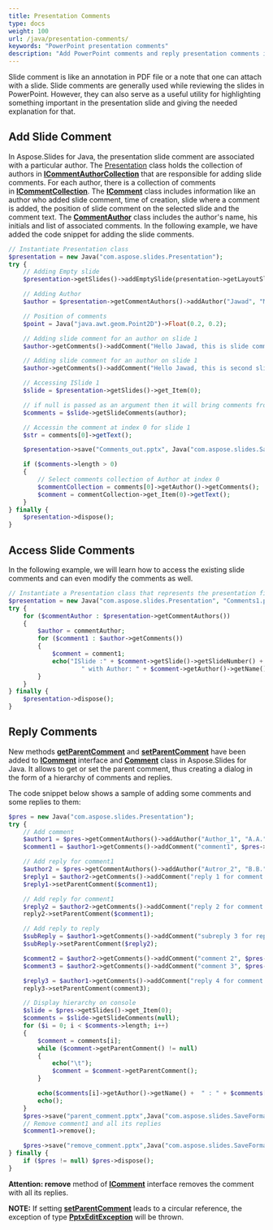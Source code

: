 ```yaml
---
title: Presentation Comments
type: docs
weight: 100
url: /java/presentation-comments/
keywords: "PowerPoint presentation comments"
description: "Add PowerPoint comments and reply presentation comments in Java."
---
```


Slide comment is like an annotation in PDF file or a note that one can attach with a slide. Slide comments are generally used while reviewing the slides in PowerPoint. However, they can also serve as a useful utility for highlighting something important in the presentation slide and giving the needed explanation for that.
## **Add Slide Comment**
In Aspose.Slides for Java, the presentation slide comment are associated with a particular author. The [Presentation](https://apireference.aspose.com/slides/java/com.aspose.slides/Presentation) class holds the collection of authors in [**ICommentAuthorCollection**](https://apireference.aspose.com/slides/java/com.aspose.slides/ICommentAuthorCollection) that are responsible for adding slide comments. For each author, there is a collection of comments in [**ICommentCollection**](https://apireference.aspose.com/slides/java/com.aspose.slides/ICommentCollection). The [**IComment**](https://apireference.aspose.com/slides/java/com.aspose.slides/IComment) class includes information like an author who added slide comment, time of creation, slide where a comment is added, the position of slide comment on the selected slide and the comment text. The [**CommentAuthor**](https://apireference.aspose.com/slides/java/com.aspose.slides/CommentAuthor) class includes the author's name, his initials and list of associated comments. In the following example, we have added the code snippet for adding the slide comments.

```php
// Instantiate Presentation class
$presentation = new Java("com.aspose.slides.Presentation");
try {
    // Adding Empty slide
    $presentation->getSlides()->addEmptySlide(presentation->getLayoutSlides()->get_Item(0));

    // Adding Author
    $author = $presentation->getCommentAuthors()->addAuthor("Jawad", "MF");

    // Position of comments
    $point = Java("java.awt.geom.Point2D")->Float(0.2, 0.2);

    // Adding slide comment for an author on slide 1
    $author->getComments()->addComment("Hello Jawad, this is slide comment", $presentation->getSlides()->get_Item(0), point, new Java("java.util.Date"));

    // Adding slide comment for an author on slide 1
    $author->getComments()->addComment("Hello Jawad, this is second slide comment", $presentation->getSlides()->get_Item(1), point, new Java("java.util.Date"));

    // Accessing ISlide 1
    $slide = $presentation->getSlides()->get_Item(0);

    // if null is passed as an argument then it will bring comments from all authors on selected slide
    $comments = $slide->getSlideComments(author);

    // Accessin the comment at index 0 for slide 1
    $str = comments[0]->getText();

    $presentation->save("Comments_out.pptx", Java("com.aspose.slides.SaveFormat")->Pptx);

    if ($comments->length > 0)
    {
        // Select comments collection of Author at index 0
        $commentCollection = comments[0]->getAuthor()->getComments();
        $comment = commentCollection->get_Item(0)->getText();
    }
} finally {
    $presentation->dispose();
}
```

## **Access Slide Comments**
In the following example, we will learn how to access the existing slide comments and can even modify the comments as well.

```php
// Instantiate a Presentation class that represents the presentation file
$presentation = new Java("com.aspose.slides.Presentation", "Comments1.pptx");
try {
    for ($commentAuthor : $presentation->getCommentAuthors())
    {
        $author = commentAuthor;
        for ($comment1 : $author->getComments())
        {
            $comment = comment1;
            echo("ISlide :" + $comment->getSlide()->getSlideNumber() + " has comment: " + $comment->getText() + 
                    " with Author: " + $comment->getAuthor()->getName() + " posted on time :" + $comment->getCreatedTime() + "\n");
        }
    }
} finally {
    $presentation->dispose();
}
```

## **Reply Comments**
New methods [**getParentComment**](https://apireference.aspose.com/slides/java/com.aspose.slides/IComment#getParentComment--) and [**setParentComment**](https://apireference.aspose.com/slides/java/com.aspose.slides/IComment#setParentComment-com.aspose.slides.IComment-) have been added to [**IComment**](https://apireference.aspose.com/slides/java/com.aspose.slides/IComment) interface and [**Comment**](https://apireference.aspose.com/slides/java/com.aspose.slides/Comment) class in Aspose.Slides for Java. It allows to get or set the parent comment, thus creating a dialog in the form of a hierarchy of comments and replies.

The code snippet below shows a sample of adding some comments and some replies to them:

```php
$pres = new Java("com.aspose.slides.Presentation");
try {
    // Add comment
    $author1 = $pres->getCommentAuthors()->addAuthor("Author_1", "A.A.");
    $comment1 = $author1->getComments()->addComment("comment1", $pres->getSlides()->get_Item(0), Java("java.awt.geom.Point2D")->Float(10, 10), new Java("java.util.Date"));

    // Add reply for comment1
    $author2 = $pres->getCommentAuthors()->addAuthor("Autror_2", "B.B.");
    $reply1 = $author2->getComments()->addComment("reply 1 for comment 1", $pres->getSlides()->get_Item(0), Java("java.awt.geom.Point2D")->Float(10, 10), new Java("java.util.Date"));
    $reply1->setParentComment($comment1);

    // Add reply for comment1
    $reply2 = $author2->getComments()->addComment("reply 2 for comment 1", $pres->getSlides()->get_Item(0),  Java("java.awt.geom.Point2D")->Float(10, 10), new Java("java.util.Date"));
    reply2->setParentComment($comment1);

    // Add reply to reply
    $subReply = $author1->getComments()->addComment("subreply 3 for reply 2", $pres->getSlides()->get_Item(0),  Java("java.awt.geom.Point2D")->Float(10, 10), new Java("java.util.Date"));
    $subReply->setParentComment($reply2);

    $comment2 = $author2->getComments()->addComment("comment 2", $pres->getSlides()->get_Item(0), Java("java.awt.geom.Point2D")->Float(10, 10), new Java("java.util.Date"));
    $comment3 = $author2->getComments()->addComment("comment 3", $pres->getSlides()->get_Item(0), Java("java.awt.geom.Point2D")->Float(10, 10), new Java("java.util.Date"));

    $reply3 = $author1->getComments()->addComment("reply 4 for comment 3", $pres->getSlides()->get_Item(0), Java("java.awt.geom.Point2D")->Float(10, 10), new Java("java.util.Date"));
    reply3->setParentComment(comment3);

    // Display hierarchy on console
    $slide = $pres->getSlides()->get_Item(0);
    $comments = $slide->getSlideComments(null);
    for ($i = 0; i < $comments->length; i++)
    {
        $comment = comments[i];
        while ($comment->getParentComment() != null)
        {
            echo("\t");
            $comment = $comment->getParentComment();
        }

        echo($comments[i]->getAuthor()->getName() +  " : " + $comments[i]->getText());
        echo();
    }
    $pres->save("parent_comment.pptx",Java("com.aspose.slides.SaveFormat")->Pptx);
    // Remove comment1 and all its replies
    $comment1->remove();

    $pres->save("remove_comment.pptx",Java("com.aspose.slides.SaveFormat")->Pptx);
} finally {
    if ($pres != null) $pres->dispose();
}
```

**Attention: remove** method of [**IComment**](https://apireference.aspose.com/slides/java/com.aspose.slides/IComment) interface removes the comment with all its replies.

**NOTE:** If setting [**setParentComment**](https://apireference.aspose.com/slides/java/com.aspose.slides/IComment#setParentComment-com.aspose.slides.IComment-) leads to a circular reference, the exception of type [**PptxEditException**](https://apireference.aspose.com/slides/java/com.aspose.slides/PptxEditException) will be thrown.
